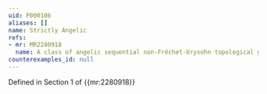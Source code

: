 ```yaml
---
uid: P000106
aliases: []
name: Strictly Angelic
refs:
- mr: MR2280918
  name: A class of angelic sequential non-Fréchet-Urysohn topological groups
counterexamples_id: null
---
```

Defined in Section 1 of {{mr:2280918}}
